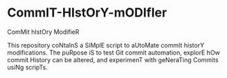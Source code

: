 # CommIT-HIstOrY-mODIfIer
ComMit hIstOry ModifieR

This repository coNtaInS a SiMplE script to aUtoMate commIt historY modifications. The puRpose iS to test Git commit automation, explorE hOw commit History can be altered, and experimenT with geNeraTing Commits usiNg scripTs.
